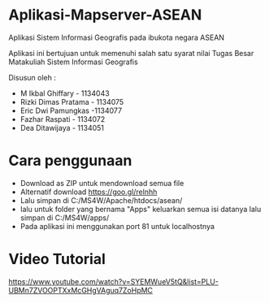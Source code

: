 # Aplikasi-Mapserver-ASEAN

Aplikasi Sistem Informasi Geografis pada ibukota negara ASEAN

Aplikasi ini bertujuan untuk memenuhi salah satu syarat nilai Tugas Besar Matakuliah Sistem Informasi Geografis

Disusun oleh :

- M Ikbal Ghiffary - 1134043
- Rizki Dimas Pratama - 1134075
- Eric Dwi Pamungkas  -1134077
- Fazhar Raspati - 1134072
- Dea Ditawijaya - 1134051
  

# Cara penggunaan

- Download as ZIP untuk mendownload semua file
- Alternatif download https://goo.gl/relnhh
- Lalu simpan di C:/MS4W/Apache/htdocs/asean/
- lalu untuk folder yang bernama "Apps" keluarkan semua isi datanya lalu simpan di C:/MS4W/apps/
- Pada aplikasi ini menggunakan port 81 untuk localhostnya

# Video Tutorial
https://www.youtube.com/watch?v=SYEMWueV5tQ&list=PLU-UBMn7ZVOOPTXxMcGHgVAguq7ZoHpMC
